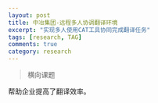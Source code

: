 ```yaml
---
layout: post
title: 中冶集团-远程多人协调翻译环境
excerpt: "实现多人使用CAT工具协同完成翻译任务"
tags: [research, TAG]
comments: true
category: research
---
```


> 横向课题

帮助企业提高了翻译效率。